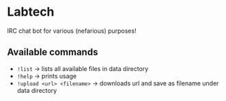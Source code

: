 Labtech
=====

IRC chat bot for various (nefarious) purposes!


Available commands
-----

- `!list` → lists all available files in data directory
- `!help` → prints usage
- `!upload <url> <filename>` → downloads url and save as filename under data directory
